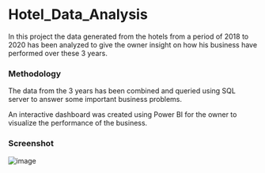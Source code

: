 # Hotel_Data_Analysis
In this project the data generated from the hotels from a period of 2018 to 2020 has been analyzed to give the owner insight on how his business have performed over these 3 years.

### Methodology ###

The data from the 3 years has been combined and queried using SQL server to answer some important business problems.

An interactive dashboard was created using Power BI for the owner to visualize the performance of the business.

### Screenshot ###
![image](https://user-images.githubusercontent.com/103647085/218397704-e0aac593-d08e-4e01-b6f3-adbfc8c4e880.png)

